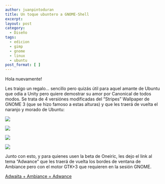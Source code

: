 ```yaml
---
author: juanpintoduran
title: Un toque ubuntero a GNOME-Shell
excerpt:
layout: post
category:
  - Diseño
tags:
  - edicion
  - gimp
  - gnome
  - linux
  - ubuntu
post_format: [ ]
---
```

Hola nuevamente!

Les traigo un regalo… sencillo pero quizás útil para aquel amante de Ubuntu que odia a Unity pero quiere demostrar su amor por Canonical de todos modos. Se trata de 4 versiónes modificadas del “Stripes” Wallpaper de GNOME 3 (que se hizo famoso a estas alturas) y que les traerá de vuelta el naranjo y morado de Ubuntu:

[![][1]][1]

[![][2]][2]

[![][3]][3]

[![][4]][4]

Junto con esto, y para quienes usen la beta de Oneiric, les dejo el link al tema “Adwance” que les traerá de vuelta los bordes de ventana de Ambiance pero con el motor GTK+3 que requieren en la sesión GNOME.

[Adwaita + Ambiance = Adwance][5]

 
 [1]: http://cabargas.com/images/stripes2.png
 [2]: http://cabargas.com/images/stripes.png
 [3]: http://cabargas.com/images/stripes-alt.png
 [4]: http://cabargas.com/images/stripes-alt2.png
 [5]: http://thedeviantmars.deviantart.com/art/Adwance-gtk3-207704533?q=boost%3Apopular&gtk3&qo=5|